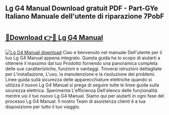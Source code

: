 ## Lg G4 Manual Download gratuit PDF - Part-GYe Italiano Manuale dell'utente di riparazione 7PobF

# <h2><a href="http://dfgfjk.blite.top/?on=Lg+G4+Manual">🔗Download 👉🔴 Lg G4 Manual</a></h2>

[![Lg G4 Manual download](https://i.imgur.com/lujVjoI.png)](http://dfgfjk.blite.top/?on=Lg+G4+Manual)
Ciao e benvenuto nel manuale Dell'utente per il tuo Lg G4 Manual appena integrato. Questa guida ha lo scopo di aiutarti a ottenere il massimo dal tuo Prodotto fornendo una panoramica completa delle sue caratteristiche, funzioni e vantaggi. Troverai istruzioni dettagliate per L'installazione, L'uso, la manutenzione e la risoluzione dei problemi. Linee guida sulla sicurezza delle apparecchiature elettriche quando si utilizza il nuovo Lg G4 Manual si prega di seguire tutte le linee guida sulla sicurezza elettrica. Sperimenta L'efficienza Dell'elenco delle funzionalità mentre usi il tuo nuovo Lg G4 Manual. Siamo qui per aiutarti in ogni fase del processo Lg G4 Manual. Il nostro Team di assistenza clienti è a tua disposizione per tutto il tuo viaggio.

